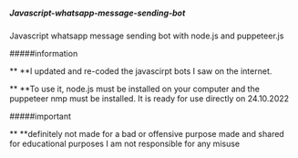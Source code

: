 ##### Javascript-whatsapp-message-sending-bot
Javascript whatsapp message sending bot with node.js and puppeteer.js 


#####information

** **I updated and re-coded the javascirpt bots I saw on the internet.

** **To use it, node.js must be installed on your computer and the puppeteer nmp must be installed. It is ready for use directly on 24.10.2022


#####important

** **definitely not made for a bad or offensive purpose made and shared for educational purposes I am not responsible for any misuse
